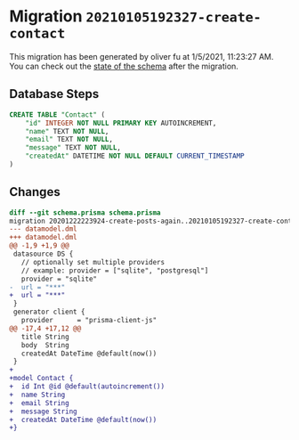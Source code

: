 # Migration `20210105192327-create-contact`

This migration has been generated by oliver fu at 1/5/2021, 11:23:27 AM.
You can check out the [state of the schema](./schema.prisma) after the migration.

## Database Steps

```sql
CREATE TABLE "Contact" (
    "id" INTEGER NOT NULL PRIMARY KEY AUTOINCREMENT,
    "name" TEXT NOT NULL,
    "email" TEXT NOT NULL,
    "message" TEXT NOT NULL,
    "createdAt" DATETIME NOT NULL DEFAULT CURRENT_TIMESTAMP
)
```

## Changes

```diff
diff --git schema.prisma schema.prisma
migration 20201222223924-create-posts-again..20210105192327-create-contact
--- datamodel.dml
+++ datamodel.dml
@@ -1,9 +1,9 @@
 datasource DS {
   // optionally set multiple providers
   // example: provider = ["sqlite", "postgresql"]
   provider = "sqlite"
-  url = "***"
+  url = "***"
 }
 generator client {
   provider      = "prisma-client-js"
@@ -17,4 +17,12 @@
   title String
   body  String
   createdAt DateTime @default(now())
 }
+
+model Contact {
+  id Int @id @default(autoincrement())
+  name String
+  email String
+  message String
+  createdAt DateTime @default(now())
+}
```


